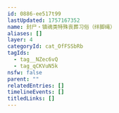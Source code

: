 ```yaml
---
id: 0886-ee517t99
lastUpdated: 1757167352
name: 封尸・镇魂类特殊丧葬习俗（绊脚绳）
aliases: []
layer: 4
categoryId: cat_OfFSSbRb
tagIds:
  - tag__NZec6vQ
  - tag_qCKVuN5k
nsfw: false
parent: ""
relatedEntries: []
timelineEvents: []
titledLinks: []
---
```


